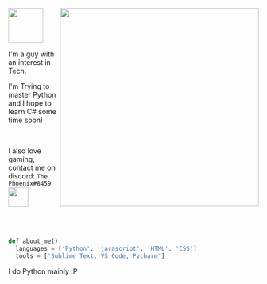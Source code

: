 <img align='right' src="https://media.giphy.com/media/wwg1suUiTbCY8H8vIA/giphy-downsized-large.gif" width="400"> 

<img src='https://pngimg.com/uploads/hello/hello_PNG8.png' width='70'>

I'm a guy with an interest in Tech. 

I'm Trying to master Python and I hope to learn C# some time soon!

<br>

I also love gaming, contact me on discord: `The Phoenix#8459` <img src='https://pbs.twimg.com/media/DmKNuMwXsAAE2qO.png' width=40>

<br><br>
```python
def about_me():
  languages = ['Python', 'javascript', 'HTML', 'CSS']
  tools = ['Sublime Text, VS Code, Pycharm']
```
I do Python mainly :P
  <br>
